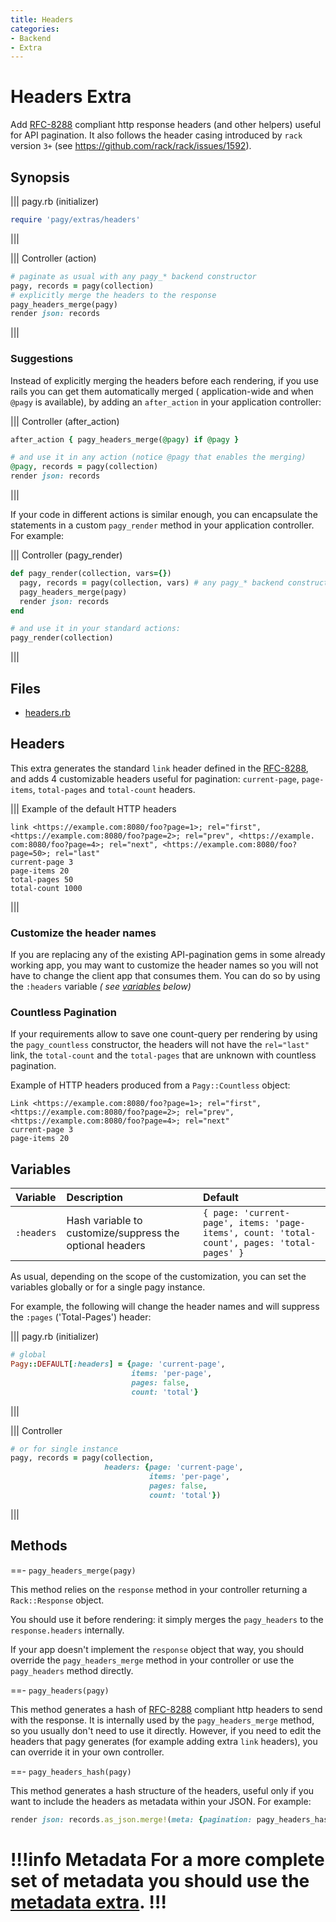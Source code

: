 ```yaml
---
title: Headers
categories:
- Backend
- Extra
---
```


# Headers Extra

Add [RFC-8288](https://tools.ietf.org/html/rfc8288) compliant http response headers (and other helpers) useful for API
pagination. It also follows the header casing introduced by `rack` version `3+` (see https://github.com/rack/rack/issues/1592).

## Synopsis

||| pagy.rb (initializer)

```ruby
require 'pagy/extras/headers'
```

|||

||| Controller (action)

```ruby
# paginate as usual with any pagy_* backend constructor
pagy, records = pagy(collection)
# explicitly merge the headers to the response
pagy_headers_merge(pagy)
render json: records
```

|||

### Suggestions

Instead of explicitly merging the headers before each rendering, if you use rails you can get them automatically merged (
application-wide and when `@pagy` is available), by adding an `after_action` in your application controller:

||| Controller (after_action)

```ruby
after_action { pagy_headers_merge(@pagy) if @pagy }

# and use it in any action (notice @pagy that enables the merging)
@pagy, records = pagy(collection)
render json: records
```

|||

If your code in different actions is similar enough, you can encapsulate the statements in a custom `pagy_render` method in your
application controller. For example:

||| Controller (pagy_render)

```ruby
def pagy_render(collection, vars={})
  pagy, records = pagy(collection, vars) # any pagy_* backend constructor works
  pagy_headers_merge(pagy)
  render json: records
end

# and use it in your standard actions:
pagy_render(collection)
```

|||

## Files

- [headers.rb](https://github.com/ddnexus/pagy/blob/master/lib/pagy/extras/headers.rb)

## Headers

This extra generates the standard `link` header defined in the
[RFC-8288](https://tools.ietf.org/html/rfc8288), and adds 4 customizable headers useful for pagination: `current-page`,
`page-items`, `total-pages` and `total-count` headers.

||| Example of the default HTTP headers

```text
link <https://example.com:8080/foo?page=1>; rel="first", <https://example.com:8080/foo?page=2>; rel="prev", <https://example.
com:8080/foo?page=4>; rel="next", <https://example.com:8080/foo?page=50>; rel="last"
current-page 3
page-items 20
total-pages 50
total-count 1000
```

|||

### Customize the header names

If you are replacing any of the existing API-pagination gems in some already working app, you may want to customize the header
names so you will not have to change the client app that consumes them. You can do so by using the `:headers` variable _(
see [variables](#variables) below)_

### Countless Pagination

If your requirements allow to save one count-query per rendering by using the `pagy_countless` constructor, the headers will
not have the `rel="last"` link, the `total-count` and the `total-pages` that are unknown with countless pagination.

Example of HTTP headers produced from a `Pagy::Countless` object:

```text
Link <https://example.com:8080/foo?page=1>; rel="first", <https://example.com:8080/foo?page=2>; rel="prev", <https://example.com:8080/foo?page=4>; rel="next"
current-page 3
page-items 20
```

## Variables

| Variable   | Description                                              | Default                                                                                     |
|:-----------|:---------------------------------------------------------|:--------------------------------------------------------------------------------------------|
| `:headers` | Hash variable to customize/suppress the optional headers | `{ page: 'current-page', items: 'page-items', count: 'total-count', pages: 'total-pages' }` |

As usual, depending on the scope of the customization, you can set the variables globally or for a single pagy instance.

For example, the following will change the header names and will suppress the `:pages` ('Total-Pages') header:

||| pagy.rb (initializer)

```ruby
# global
Pagy::DEFAULT[:headers] = {page: 'current-page', 
                           items: 'per-page', 
                           pages: false, 
                           count: 'total'}
```

|||

||| Controller

```ruby
# or for single instance
pagy, records = pagy(collection, 
                     headers: {page: 'current-page', 
                               items: 'per-page', 
                               pages: false, 
                               count: 'total'})
```

|||

## Methods

==- `pagy_headers_merge(pagy)`

This method relies on the `response` method in your controller returning a `Rack::Response` object.

You should use it before rendering: it simply merges the `pagy_headers` to the `response.headers` internally.

If your app doesn't implement the `response` object that way, you should override the `pagy_headers_merge` method in your
controller or use the `pagy_headers` method directly.

==- `pagy_headers(pagy)`

This method generates a hash of [RFC-8288](https://tools.ietf.org/html/rfc8288) compliant http headers to send with the
response. It is internally used by the `pagy_headers_merge` method, so you usually don't need to use it directly. However, if you
need to edit the headers that pagy generates (for example adding extra `link` headers), you can override it in your own
controller.

==- `pagy_headers_hash(pagy)`

This method generates a hash structure of the headers, useful only if you want to include the headers as metadata within your
JSON. For example:

```ruby
render json: records.as_json.merge!(meta: {pagination: pagy_headers_hash(pagy)})
```

!!!info Metadata
For a more complete set of metadata you should use the [metadata extra](metadata.md).
!!!
===
